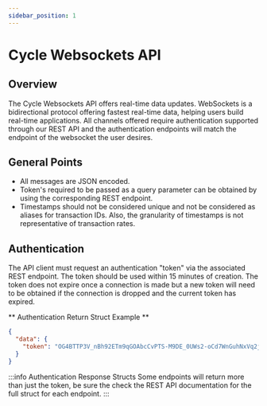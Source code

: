 ```yaml
---
sidebar_position: 1
---
```


# Cycle Websockets API

## Overview

The Cycle Websockets API offers real-time data updates. WebSockets is a bidirectional protocol offering fastest real-time data, helping users build real-time applications. All channels offered require authentication supported through our REST API and the authentication endpoints will match the endpoint of the websocket the user desires.

## General Points

- All messages are JSON encoded.
- Token's required to be passed as a query parameter can be obtained by using the corresponding REST endpoint.
- Timestamps should not be considered unique and not be considered as aliases for transaction IDs. Also, the granularity of timestamps is not representative of transaction rates.

## Authentication

The API client must request an authentication "token" via the associated REST endpoint. The token should be used within 15 minutes of creation. The token does not expire once a connection is made but a new token will need to be obtained if the connection is dropped and the current token has expired.

** Authentication Return Struct Example **

```json
{
  "data": {
    "token": "OG4BTTP3V_nBh92ETm9qGOAbcCvPTS-M9DE_0UWs2-oCd7WnGuhNxVq2jsEbc7dWP9YXnBsXkabno4OlarGxRbfhumpOlllYr6wTu8TLaml1OWCoOzhk30x4U7Jnp3zm1hhiKEKNZFbDBbkbnk65EHUdPAPdskXlGmBccCGBjMCxnA_gbY9BdDRNiM9WSN_v"
  }
}
```

:::info Authentication Response Structs
Some endpoints will return more than just the token, be sure the check the REST API documentation for the full struct for each endpoint.
:::
